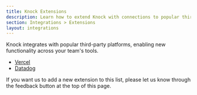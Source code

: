 ```yaml
---
title: Knock Extensions
description: Learn how to extend Knock with connections to popular third-party platforms.
section: Integrations > Extensions
layout: integrations
---
```


Knock integrates with popular third-party platforms, enabling new functionality across your team's tools.

- [Vercel](/integrations/extensions/vercel)
- [Datadog](/integrations/extensions/datadog)

If you want us to add a new extension to this list, please let us know through the feedback button at the top of this page.
